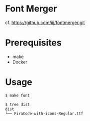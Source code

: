 # Font Merger

cf. https://github.com/iij/fontmerger.git

# Prerequisites

- make
- Docker

# Usage

```sh
$ make font

$ tree dist
dist
└── FiraCode-with-icons-Regular.ttf
```
